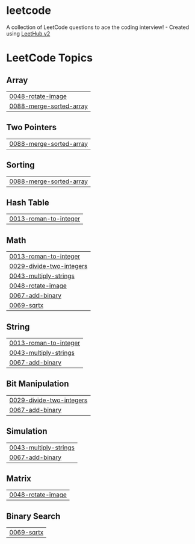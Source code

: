 # leetcode
A collection of LeetCode questions to ace the coding interview! - Created using [LeetHub v2](https://github.com/arunbhardwaj/LeetHub-2.0)

<!---LeetCode Topics Start-->
# LeetCode Topics
## Array
|  |
| ------- |
| [0048-rotate-image](https://github.com/Sarukesh-S/leetcode/tree/master/0048-rotate-image) |
| [0088-merge-sorted-array](https://github.com/Sarukesh-S/leetcode/tree/master/0088-merge-sorted-array) |
## Two Pointers
|  |
| ------- |
| [0088-merge-sorted-array](https://github.com/Sarukesh-S/leetcode/tree/master/0088-merge-sorted-array) |
## Sorting
|  |
| ------- |
| [0088-merge-sorted-array](https://github.com/Sarukesh-S/leetcode/tree/master/0088-merge-sorted-array) |
## Hash Table
|  |
| ------- |
| [0013-roman-to-integer](https://github.com/Sarukesh-S/leetcode/tree/master/0013-roman-to-integer) |
## Math
|  |
| ------- |
| [0013-roman-to-integer](https://github.com/Sarukesh-S/leetcode/tree/master/0013-roman-to-integer) |
| [0029-divide-two-integers](https://github.com/Sarukesh-S/leetcode/tree/master/0029-divide-two-integers) |
| [0043-multiply-strings](https://github.com/Sarukesh-S/leetcode/tree/master/0043-multiply-strings) |
| [0048-rotate-image](https://github.com/Sarukesh-S/leetcode/tree/master/0048-rotate-image) |
| [0067-add-binary](https://github.com/Sarukesh-S/leetcode/tree/master/0067-add-binary) |
| [0069-sqrtx](https://github.com/Sarukesh-S/leetcode/tree/master/0069-sqrtx) |
## String
|  |
| ------- |
| [0013-roman-to-integer](https://github.com/Sarukesh-S/leetcode/tree/master/0013-roman-to-integer) |
| [0043-multiply-strings](https://github.com/Sarukesh-S/leetcode/tree/master/0043-multiply-strings) |
| [0067-add-binary](https://github.com/Sarukesh-S/leetcode/tree/master/0067-add-binary) |
## Bit Manipulation
|  |
| ------- |
| [0029-divide-two-integers](https://github.com/Sarukesh-S/leetcode/tree/master/0029-divide-two-integers) |
| [0067-add-binary](https://github.com/Sarukesh-S/leetcode/tree/master/0067-add-binary) |
## Simulation
|  |
| ------- |
| [0043-multiply-strings](https://github.com/Sarukesh-S/leetcode/tree/master/0043-multiply-strings) |
| [0067-add-binary](https://github.com/Sarukesh-S/leetcode/tree/master/0067-add-binary) |
## Matrix
|  |
| ------- |
| [0048-rotate-image](https://github.com/Sarukesh-S/leetcode/tree/master/0048-rotate-image) |
## Binary Search
|  |
| ------- |
| [0069-sqrtx](https://github.com/Sarukesh-S/leetcode/tree/master/0069-sqrtx) |
<!---LeetCode Topics End-->
